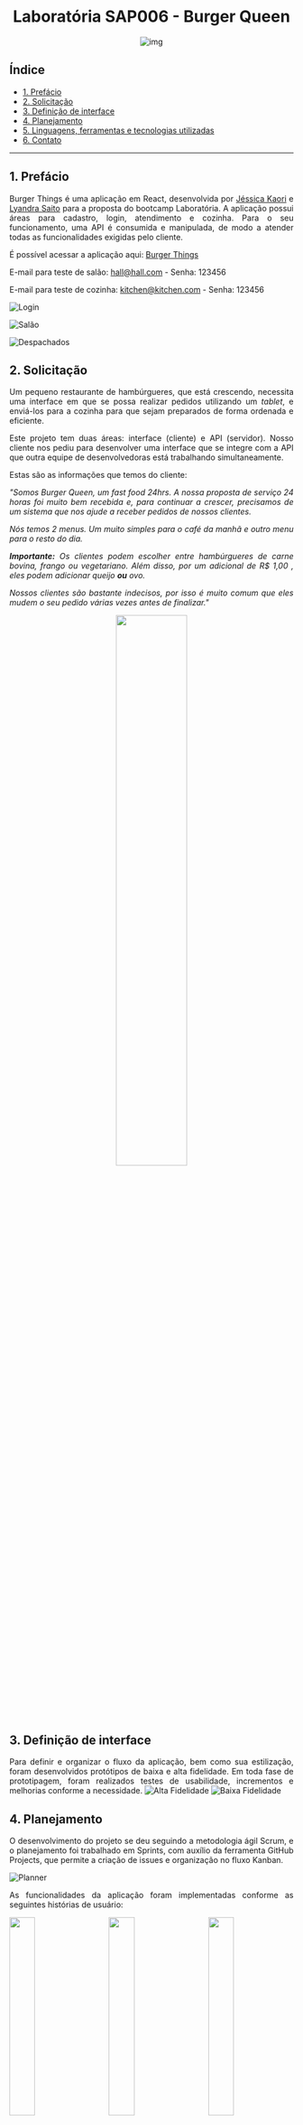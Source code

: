 <div align="center">
  
# Laboratória SAP006 - Burger Queen 

![img](https://user-images.githubusercontent.com/17890206/139559900-12cce2d1-0bbb-406f-9fcb-ae35fd7396ae.png)

</div>

<div align="justify">
  
## Índice

- [1. Prefácio](#1-Prefácio)
- [2. Solicitação](#2-Solicitação)
- [3. Definição de interface](#3-Definição-de-interface)
- [4. Planejamento](#4-Planejamento)
- [5. Linguagens, ferramentas e tecnologias utilizadas](#5-Linguagens-ferramentas-e-tecnologias-utilizadas)
- [6. Contato](#6-Contato)

---

## 1. Prefácio

Burger Things é uma aplicação em React, desenvolvida por 
[Jéssica Kaori](https://github.com/jehkaori) e 
[Lyandra Saito](https://github.com/lyandrasaito) para a proposta do bootcamp Laboratória.
A aplicação possui áreas para cadastro, login, atendimento e cozinha. 
Para o seu funcionamento, uma API é consumida e manipulada, de modo a atender 
todas as funcionalidades exigidas pelo cliente.  

É possível acessar a aplicação aqui: [Burger Things](https://burgerthings.vercel.app/)
  
E-mail para teste de salão: hall@hall.com - Senha: 123456

E-mail para teste de cozinha: kitchen@kitchen.com - Senha: 123456


![Login](https://user-images.githubusercontent.com/17890206/139560118-00814b87-0a17-49e0-82af-7fd238ffb3b8.png)

![Salão](https://user-images.githubusercontent.com/17890206/139560136-7a0168a0-ee57-4c99-868f-74a59c1ffad4.png)

![Despachados](https://user-images.githubusercontent.com/17890206/139560126-35d537fa-186f-4e29-9398-f52443631d2a.png)

## 2. Solicitação
Um pequeno restaurante de hambúrgueres, que está crescendo, necessita uma
interface em que se possa realizar pedidos utilizando um _tablet_, e enviá-los
para a cozinha para que sejam preparados de forma ordenada e eficiente.

Este projeto tem duas áreas: interface (cliente) e API (servidor). Nosso
cliente nos pediu para desenvolver uma interface que se integre com a API
que outra equipe de desenvolvedoras está trabalhando simultaneamente.

Estas são as informações que temos do cliente:


_"Somos Burger Queen, um fast food 24hrs. A nossa proposta de serviço 24 horas 
foi muito bem recebida e, para continuar a crescer, precisamos de um sistema que nos ajude a receber pedidos de nossos clientes._

_Nós temos 2 menus. Um muito simples para o café da manhã e outro menu para o resto do dia._

_**Importante:** Os clientes podem escolher entre hambúrgueres de carne bovina,
frango ou vegetariano. Além disso, por um adicional de R\$ 1,00 , eles podem
adicionar queijo **ou** ovo._

_Nossos clientes são bastante indecisos, por isso é muito comum que eles mudem o
seu pedido várias vezes antes de finalizar."_

<div align="center">
  
<img src="https://user-images.githubusercontent.com/17890206/139559761-074a08eb-486d-41f1-98e7-fe2a3613515d.png" width="50%" />

</div>
  
## 3. Definição de interface

Para definir e organizar o fluxo da aplicação, bem como sua estilização, foram desenvolvidos
protótipos de baixa e alta fidelidade. Em toda fase de prototipagem, foram realizados testes de usabilidade, incrementos e melhorias conforme a necessidade.
![Alta Fidelidade](https://user-images.githubusercontent.com/17890206/139559724-a285b95b-c726-499f-95e4-c3bfd9878c52.png)
![Baixa Fidelidade](https://user-images.githubusercontent.com/17890206/139559729-8aced71c-db55-4d4a-948b-3e1366d6538b.png)

## 4. Planejamento
O desenvolvimento do projeto se deu seguindo a 
metodologia ágil Scrum, e o planejamento foi trabalhado em Sprints, com
auxílio da ferramenta GitHub Projects, que permite a criação de issues e 
organização no fluxo Kanban.

![Planner](https://user-images.githubusercontent.com/17890206/139559901-e2082e7f-59d4-482c-951a-1b4146d47715.png)

As funcionalidades da aplicação foram implementadas conforme as seguintes histórias de usuário:
  
   <img src="https://user-images.githubusercontent.com/17890206/139559763-fd683ee0-e1b0-4b02-a310-4c50ee8efe72.png" width="30%" />
   <img src="https://user-images.githubusercontent.com/17890206/139559764-f213ae82-35c1-4bd4-9cde-822902a11c56.png" width="30%" />
   <img src="https://user-images.githubusercontent.com/17890206/139559765-fcced591-24ad-4f3b-90e4-2dade1f71a2e.png" width="30%" />
   <img src="https://user-images.githubusercontent.com/17890206/139559758-ef46fe42-bcb4-432a-ac50-48c013e73298.png" width="30%" />

## 5. Linguagens, ferramentas e tecnologias utilizadas

- HTML;
- JavaScript;
- CSS;
- React;
- Git;
- GitHub;
- Api;
- HTTP;
- UX;
- Node.js;
- Jest.

## 6. Contato

### Jéssica Inamassu
- Github: [github.com/jehkaori](https://github.com/jehkaori);
- LinkedIn: [linkedin.com/jessica-inamassu](https://www.linkedin.com/in/jessica-inamassu);

### Lyandra Saito
- Github: [github.com/lyandrasaito](https://github.com/lyandrasaito);
- LinkedIn: [linkedin.com/lyandra-saito](https://www.linkedin.com/in/lyandra-saito);
</div>
